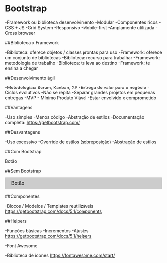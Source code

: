 # Bootstrap

-Framework ou biblioteca desenvolvimento
-Modular
-Componentes ricos
-CSS + JS
-Grid System
-Responsivo
-Mobile-first
-Amplamente utilizada
-Cross browser

##Biblioteca x Framework

-Biblioteca: oferece objetos / classes prontas para uso
-Framework: oferece um conjunto de bibliotecas
-Biblioteca: recurso para trabalhar
-Framework: metodologia de trabalho
-Biblioteca: te leva ao destino
-Framework: te ensina a chegar

##Desenvolvimento ágil

-Metodologias: Scrum, Kanban, XP
-Entrega de valor para o negócio
-Ciclos evolutivos
-Não se repita
-Separar grandes projetos em pequenas entregas
-MVP - Mínimo Produto Viável
-Estar envolvido x comprometido

##Vantagens

-Uso simples
-Menos código
-Abstração de estilos
-Documentação completa: https://getbootstrap.com/

##Desvantagens

-Uso excessivo
-Override de estilos (sobreposição)
-Abstração de estilos

##Com Bootstrap

 <a class="btn btn-lg">Botão</a>

##Sem Bootstrap

 <a class="botao botao-grande">Botão</a>

 <style>
 html {
     font-size: 62.5% 
 }

 .botao {
    background-color: #ccc; 
    border-radius: 2px; 
    display: block;
    font-family: sans-serif;
    font-size: 1.6rem;
    padding: 1rem 2rem;
    margin: 5px auto;
    ...
 }

 .botao.grande {
    font-size: 2rem;
 }

 .botao:hover { ... }
 .botao:active { ... }
 .botao:visited { ... }
 
 </style>

##Componentes

-Blocos / Modelos / Templates reutilizáveis https://getbootstrap.com/docs/5.1/components

##Helpers

-Funções básicas
-Incrementos
-Ajustes https://getbootstrap.com/docs/5.1/helpers

-Font Awesome

-Biblioteca de ícones https://fontawesome.com/start/

